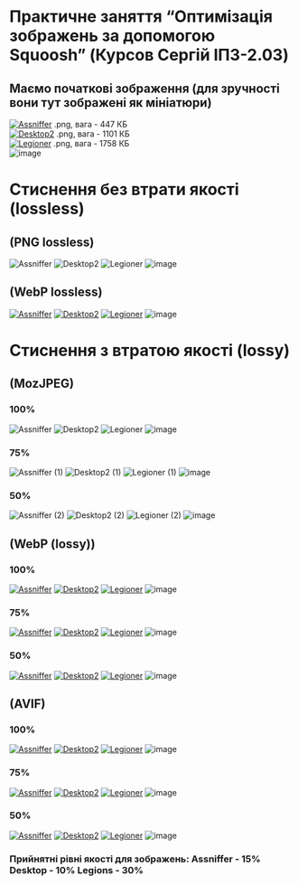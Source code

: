 # Практичне заняття “Оптимізація зображень за допомогою Squoosh” (Курсов Сергій ІПЗ-2.03)
## Маємо початкові зображення (для зручності вони тут зображені як мініатюри)
<a href="https://ibb.co/whL65N0X"><img src="https://i.ibb.co/whL65N0X/Assniffer.png" alt="Assniffer" border="0"></a> .png, вага - 447 КБ
<br>
<a href="https://ibb.co/Kz85HJhv"><img src="https://i.ibb.co/Kz85HJhv/Desktop2.png" alt="Desktop2" border="0"></a> .png, вага - 1101 КБ
<br>
<a href="https://ibb.co/67bXp6Yq"><img src="https://i.ibb.co/67bXp6Yq/Legioner.png" alt="Legioner" border="0"></a> .png, вага - 1758 КБ
<br>
![image](https://github.com/user-attachments/assets/51129243-d36f-4635-9310-f8c83abd53d8)
# Стиснення без втрати якості (lossless)
## (PNG lossless)
![Assniffer](https://github.com/user-attachments/assets/274fd8e4-abea-4edf-a750-85b8e81d8e30)
![Desktop2](https://github.com/user-attachments/assets/0cc166ca-78a2-4fdb-907e-99a1e91b9407)
![Legioner](https://github.com/user-attachments/assets/544962a0-2044-4875-9321-7ae64e06616e)
![image](https://github.com/user-attachments/assets/966b74cf-9a77-4e43-a5a5-cb60676b010f)
## (WebP lossless)
<a href="https://ibb.co/0jDCNc66"><img src="https://i.ibb.co/JRBvLKGG/Assniffer.webp" alt="Assniffer" border="0"></a>
<a href="https://ibb.co/xKXCbLtv"><img src="https://i.ibb.co/twQm6KTf/Desktop2.webp" alt="Desktop2" border="0"></a>
<a href="https://ibb.co/5gDVbzs1"><img src="https://i.ibb.co/4nyxhD4F/Legioner.webp" alt="Legioner" border="0"></a>
![image](https://github.com/user-attachments/assets/6cd9fe3a-e7ce-456b-9848-0ba2b21a0eae)
<br>
# Стиснення з втратою якості (lossy)
## (MozJPEG)
### 100%
![Assniffer](https://github.com/user-attachments/assets/68fc5db5-23f1-46df-93c9-0e2afc174a87)
![Desktop2](https://github.com/user-attachments/assets/9a298494-dd3b-454a-af66-6595dde3a9e5)
![Legioner](https://github.com/user-attachments/assets/b38f0ec2-7db4-479e-b872-c1faafcb0993)
![image](https://github.com/user-attachments/assets/00bcc9a0-ccb7-4ca3-8c5c-e3dafd62f8aa)
### 75%
![Assniffer (1)](https://github.com/user-attachments/assets/91de9a57-1d7e-4a68-8a66-e19291444061)
![Desktop2 (1)](https://github.com/user-attachments/assets/fc3cf4af-c126-4a28-9e74-b33c7afebba2)
![Legioner (1)](https://github.com/user-attachments/assets/8cc5faf3-0a47-4e74-9a42-94dcca24c9f8)
![image](https://github.com/user-attachments/assets/adcd44ca-9113-459d-9cb0-7f6f7aaf990a)
### 50%
![Assniffer (2)](https://github.com/user-attachments/assets/0bd3e29d-9ca9-43a0-9de8-91a50800adb4)
![Desktop2 (2)](https://github.com/user-attachments/assets/8057037d-912d-4210-912c-4466e7afabcc)
![Legioner (2)](https://github.com/user-attachments/assets/7918857c-5afc-4cb4-97a5-3eb67b7dad13)
![image](https://github.com/user-attachments/assets/d593a740-48ed-41ee-ba1d-0e862abe4367)
## (WebP (lossy))
### 100%
<a href="https://ibb.co/m5WFKGbD"><img src="https://i.ibb.co/WvJpX6Gx/Assniffer.webp" alt="Assniffer" border="0"></a>
<a href="https://ibb.co/Fbdzp9y5"><img src="https://i.ibb.co/fYTHJbyk/Desktop2-1.webp" alt="Desktop2" border="0"></a>
<a href="https://ibb.co/fzTWvFYn"><img src="https://i.ibb.co/DHjFpWD8/Legioner-3.webp" alt="Legioner" border="0"></a>
![image](https://github.com/user-attachments/assets/76b21427-3897-474b-ab96-3ed622b8dc13)
### 75%
<a href="https://ibb.co/YFJJK4Rz"><img src="https://i.ibb.co/gLQQXbj5/Assniffer-1.webp" alt="Assniffer" border="0"></a>
<a href="https://ibb.co/sdpZXcDK"><img src="https://i.ibb.co/4nwH0CD8/Desktop2-2.webp" alt="Desktop2" border="0"></a>
<a href="https://ibb.co/0yvk5Fhp"><img src="https://i.ibb.co/v4Rb9QZC/Legioner-2.webp" alt="Legioner" border="0"></a>
![image](https://github.com/user-attachments/assets/dd7c6b1d-183f-467c-9752-7caf58e3936f)
### 50%
<a href="https://ibb.co/7NSx2dPM"><img src="https://i.ibb.co/rfQK4RY8/Assniffer-2.webp" alt="Assniffer" border="0"></a>
<a href="https://ibb.co/mrq9tTgZ"><img src="https://i.ibb.co/LDtx6RHj/Desktop2-3.webp" alt="Desktop2" border="0"></a>
<a href="https://ibb.co/tpS09VPb"><img src="https://i.ibb.co/gZG0xkFD/Legioner-1.webp" alt="Legioner" border="0"></a>
![image](https://github.com/user-attachments/assets/e62acfc7-506c-45a4-9f5e-3d4c7d5ad34c)
## (AVIF)
### 100%
<a href="https://raw.githubusercontent.com/Soldicibus/SomeSquooshShi/refs/heads/main/AVIF%20100/Assniffer.avif"><img src="https://raw.githubusercontent.com/Soldicibus/SomeSquooshShi/refs/heads/main/AVIF%20100/Assniffer.avif" alt="Assniffer" border="0"></a>
<a href="https://raw.githubusercontent.com/Soldicibus/SomeSquooshShi/refs/heads/main/AVIF%20100/Desktop2.avif"><img src="https://raw.githubusercontent.com/Soldicibus/SomeSquooshShi/refs/heads/main/AVIF%20100/Desktop2.avif" alt="Desktop2" border="0"></a>
<a href="https://raw.githubusercontent.com/Soldicibus/SomeSquooshShi/refs/heads/main/AVIF%20100/Legioner.avif"><img src="https://raw.githubusercontent.com/Soldicibus/SomeSquooshShi/refs/heads/main/AVIF%20100/Legioner.avif" alt="Legioner" border="0"></a>
![image](https://github.com/user-attachments/assets/c0f81538-cc90-477f-8a63-f736ebae12a6)
### 75%
<a href="https://raw.githubusercontent.com/Soldicibus/SomeSquooshShi/refs/heads/main/AVIF%2075/Assniffer%20(1).avif"><img src="https://raw.githubusercontent.com/Soldicibus/SomeSquooshShi/refs/heads/main/AVIF%2075/Assniffer%20(1).avif" alt="Assniffer" border="0"></a>
<a href="https://raw.githubusercontent.com/Soldicibus/SomeSquooshShi/refs/heads/main/AVIF%2075/Desktop2(1).avif"><img src="https://raw.githubusercontent.com/Soldicibus/SomeSquooshShi/refs/heads/main/AVIF%2075/Desktop2%20(1).avif" alt="Desktop2" border="0"></a>
<a href="https://raw.githubusercontent.com/Soldicibus/SomeSquooshShi/refs/heads/main/AVIF%2075/Legioner%20(1).avif"><img src="https://raw.githubusercontent.com/Soldicibus/SomeSquooshShi/refs/heads/main/AVIF%2075/Legioner%20(1).avif" alt="Legioner" border="0"></a>
![image](https://github.com/user-attachments/assets/e0d39cb8-796c-402f-98b3-2801061d06a7)
### 50%
<a href=""><img src="https://raw.githubusercontent.com/Soldicibus/SomeSquooshShi/refs/heads/main/AVIF%2050/Assniffer%20(2).avif" alt="Assniffer" border="0"></a>
<a href="https://raw.githubusercontent.com/Soldicibus/SomeSquooshShi/refs/heads/main/AVIF%2050/Desktop2%20(2).avif"><img src="https://raw.githubusercontent.com/Soldicibus/SomeSquooshShi/refs/heads/main/AVIF%2050/Desktop2%20(2).avif" alt="Desktop2" border="0"></a>
<a href="https://raw.githubusercontent.com/Soldicibus/SomeSquooshShi/refs/heads/main/AVIF%2050/Legioner%20(2).avif"><img src="https://raw.githubusercontent.com/Soldicibus/SomeSquooshShi/refs/heads/main/AVIF%2050/Legioner%20(2).avif" alt="Legioner" border="0"></a>
![image](https://github.com/user-attachments/assets/99476537-7aa8-4474-9dfc-7eca104e4db5)

<h3>Прийнятні рівні якості для зображень: Assniffer - 15% Desktop - 10% Legions - 30%</h3>
